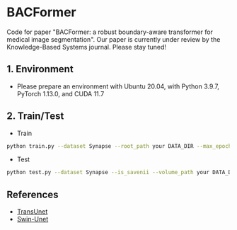 # BACFormer
Code for paper "BACFormer: a robust boundary-aware transformer for medical image segmentation".
Our paper is currently under review by the Knowledge-Based Systems journal. Please stay tuned!

## 1. Environment

- Please prepare an environment with Ubuntu 20.04, with Python 3.9.7, PyTorch 1.13.0, and CUDA 11.7

## 2. Train/Test

- Train

```bash
python train.py --dataset Synapse --root_path your DATA_DIR --max_epochs 400 --output_dir your OUT_DIR  --img_size 224 --base_lr 0.05 --batch_size 12
```

- Test 

```bash
python test.py --dataset Synapse --is_savenii --volume_path your DATA_DIR --output_dir your OUT_DIR --max_epoch 400 --base_lr 0.05 --img_size 224 --batch_size 24
```

## References
* [TransUnet](https://github.com/Beckschen/TransUNet)
* [Swin-Unet](https://github.com/HuCaoFighting/Swin-Unet)
